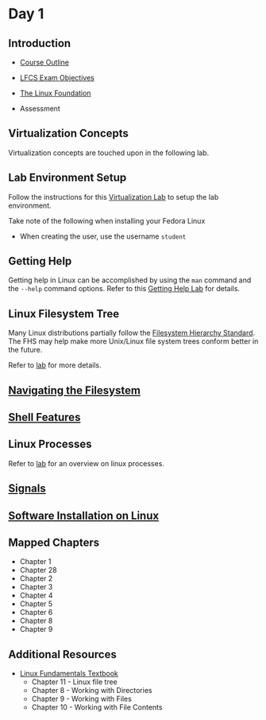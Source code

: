 # Day 1

## Introduction

* [Course Outline](https://training.linuxfoundation.org/training/essentials-of-linux-system-administration/)

* [LFCS Exam Objectives](https://training.linuxfoundation.org/certification/linux-foundation-certified-sysadmin-lfcs/)

* [The Linux Foundation](https://www.linuxfoundation.org/)

* Assessment

## Virtualization Concepts

Virtualization concepts are touched upon in the following lab.

## Lab Environment Setup

Follow the instructions for this [Virtualization Lab](https://github.com/ChaoChingTan/labs/blob/main/Virtualization/Virtualization.md) to setup the lab environment.  

Take note of the following when installing your Fedora Linux

* When creating the user, use the username  `student`

## Getting Help

Getting help in Linux can be accomplished by using the `man` command and the `--help` command options. Refer to this [Getting Help Lab](https://github.com/ChaoChingTan/labs/blob/main/Getting_Help.md) for details.

## Linux Filesystem Tree

Many Linux distributions partially follow the [Filesystem Hierarchy Standard](http://www.pathname.com/fhs/). The FHS may help make more Unix/Linux file system trees conform better in the future.

Refer to [lab](https://github.com/ChaoChingTan/labs/blob/main/Linux_Filesystem_Tree.md) for more details.

## [Navigating the Filesystem](https://github.com/ChaoChingTan/labs/blob/main/Linux_Navigating.md)

## [Shell Features](https://github.com/ChaoChingTan/labs/blob/main/Shell_Features.md)

## Linux Processes

Refer to [lab](https://github.com/ChaoChingTan/labs/blob/main/Linux_Processes.md) for an overview on linux processes.

## [Signals](https://github.com/ChaoChingTan/labs/blob/main/Signals.md)

## [Software Installation on Linux](https://github.com/ChaoChingTan/labs/blob/main/Linux_Software_Installation.md)

## Mapped Chapters

* Chapter 1
* Chapter 28
* Chapter 2
* Chapter 3
* Chapter 4
* Chapter 5
* Chapter 6
* Chapter 8
* Chapter 9

## Additional Resources

* [Linux Fundamentals Textbook](https://linux-training.be/linuxfun.pdf)
  * Chapter 11 - Linux file tree
  * Chapter 8 - Working with Directories
  * Chapter 9 - Working with Files
  * Chapter 10 - Working with File Contents

